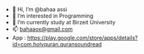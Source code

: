 - 👋 Hi, I’m @bahaa assi
- 👀 I’m interested in Programming
- 🌱 I’m currently study at Birzeit University
- 📫 bahaaox@gmail.com
-  App :
  https://play.google.com/store/apps/details?id=com.holyquran.quransoundread

